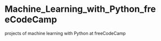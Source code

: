 # Machine_Learning_with_Python_freeCodeCamp
projects of machine learning with Python at freeCodeCamp
